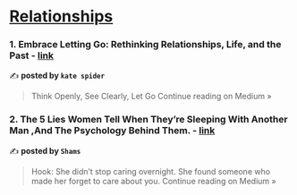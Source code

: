 
<h1><a href=https://medium.com/tag/relationships/recommended target="_blank" rel="noopener noreferrer">Relationships</a></h1>
<h3>1. Embrace Letting Go: Rethinking Relationships, Life, and the Past - <a href="https://medium.com/@jiwo2828jfi/embrace-letting-go-rethinking-relationships-life-and-the-past-0b1e7f6ae79f?source=rss------relationships-5" target="_blank" rel="noopener noreferrer">link</a></h3>

✍️ **posted by `kate spider`**

<blockquote>Think Openly, See Clearly, Let Go
Continue reading on Medium »</blockquote>

<h3>2. The 5 Lies Women Tell When They’re Sleeping With Another Man ,And The Psychology Behind Them. - <a href="https://medium.com/@shamsple/the-5-lies-women-tell-when-theyre-sleeping-with-another-man-and-the-psychology-behind-them-635875862b5f?source=rss------relationships-5" target="_blank" rel="noopener noreferrer">link</a></h3>

✍️ **posted by `Shams`**

<blockquote>Hook: She didn’t stop caring overnight. She found someone who made her forget to care about you.
Continue reading on Medium »</blockquote>

